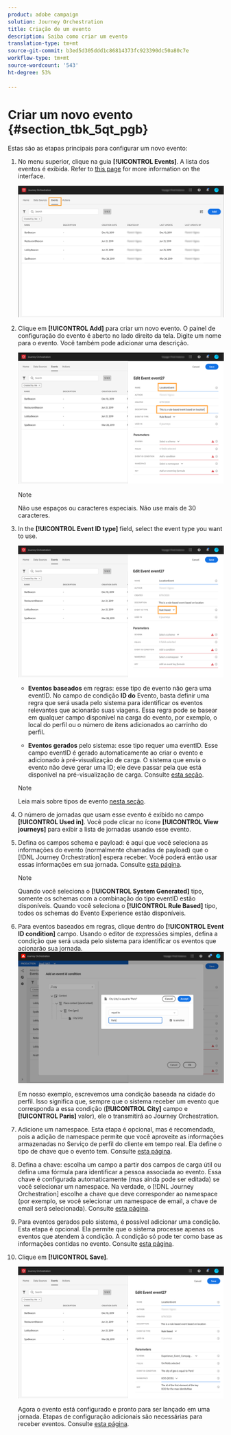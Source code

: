 ```yaml
---
product: adobe campaign
solution: Journey Orchestration
title: Criação de um evento
description: Saiba como criar um evento
translation-type: tm+mt
source-git-commit: b3ed5d305ddd1c86814373fc923390dc50a80c7e
workflow-type: tm+mt
source-wordcount: '543'
ht-degree: 53%

---
```



# Criar um novo evento {#section_tbk_5qt_pgb}

Estas são as etapas principais para configurar um novo evento:

1. No menu superior, clique na guia **[!UICONTROL Events]**. A lista dos eventos é exibida. Refer to [this page](../about/user-interface.md) for more information on the interface.

   ![](../assets/journey5.png)

1. Clique em **[!UICONTROL Add]** para criar um novo evento. O painel de configuração do evento é aberto no lado direito da tela. Digite um nome para o evento. Você também pode adicionar uma descrição.

   ![](../assets/journey6.png)

   >[!NOTE]
   >
   >Não use espaços ou caracteres especiais. Não use mais de 30 caracteres.

1. In the **[!UICONTROL Event ID type]** field, select the event type you want to use.

   ![](../assets/journey6bis.png)

   * **Eventos baseados** em regras: esse tipo de evento não gera uma eventID. No campo de condição **ID do** Evento, basta definir uma regra que será usada pelo sistema para identificar os eventos relevantes que acionarão suas viagens. Essa regra pode se basear em qualquer campo disponível na carga do evento, por exemplo, o local do perfil ou o número de itens adicionados ao carrinho do perfil.

   * **Eventos gerados** pelo sistema: esse tipo requer uma eventID. Esse campo eventID é gerado automaticamente ao criar o evento e adicionado à pré-visualização de carga. O sistema que envia o evento não deve gerar uma ID; ele deve passar pela que está disponível na pré-visualização de carga. Consulte [esta seção](../event/previewing-the-payload.md).
   >[!NOTE]
   >
   >Leia mais sobre tipos de evento [nesta seção](../event/about-events.md).
1. O número de jornadas que usam esse evento é exibido no campo **[!UICONTROL Used in]**. Você pode clicar no ícone **[!UICONTROL View journeys]** para exibir a lista de jornadas usando esse evento.
1. Defina os campos schema e payload: é aqui que você seleciona as informações do evento (normalmente chamadas de payload) que o [!DNL Journey Orchestration] espera receber. Você poderá então usar essas informações em sua jornada. Consulte [esta página](../event/defining-the-payload-fields.md).
   >[!NOTE]
   >
   >Quando você seleciona o **[!UICONTROL System Generated]** tipo, somente os schemas com a combinação do tipo eventID estão disponíveis. Quando você seleciona o **[!UICONTROL Rule Based]** tipo, todos os schemas do Evento Experience estão disponíveis.

1. Para eventos baseados em regras, clique dentro do **[!UICONTROL Event ID condition]** campo. Usando o editor de expressões simples, defina a condição que será usada pelo sistema para identificar os eventos que acionarão sua jornada.
   ![](../assets/alpha-event6.png)

   Em nosso exemplo, escrevemos uma condição baseada na cidade do perfil. Isso significa que, sempre que o sistema receber um evento que corresponda a essa condição (**[!UICONTROL City]** campo e **[!UICONTROL Paris]** valor), ele o transmitirá ao Journey Orchestration.

1. Adicione um namespace. Esta etapa é opcional, mas é recomendada, pois a adição de namespace permite que você aproveite as informações armazenadas no Serviço de perfil do cliente em tempo real. Ela define o tipo de chave que o evento tem. Consulte [esta página](../event/selecting-the-namespace.md).
1. Defina a chave: escolha um campo a partir dos campos de carga útil ou defina uma fórmula para identificar a pessoa associada ao evento. Essa chave é configurada automaticamente (mas ainda pode ser editada) se você selecionar um namespace. Na verdade, o [!DNL Journey Orchestration] escolhe a chave que deve corresponder ao namespace (por exemplo, se você selecionar um namespace de email, a chave de email será selecionada). Consulte [esta página](../event/defining-the-event-key.md).
1. Para eventos gerados pelo sistema, é possível adicionar uma condição. Esta etapa é opcional. Ela permite que o sistema processe apenas os eventos que atendem à condição. A condição só pode ter como base as informações contidas no evento. Consulte [esta página](../event/adding-a-condition.md).
1. Clique em **[!UICONTROL Save]**.

   ![](../assets/journey7.png)

   Agora o evento está configurado e pronto para ser lançado em uma jornada. Etapas de configuração adicionais são necessárias para receber eventos. Consulte [esta página](../event/additional-steps-to-send-events-to-journey-orchestration.md).

